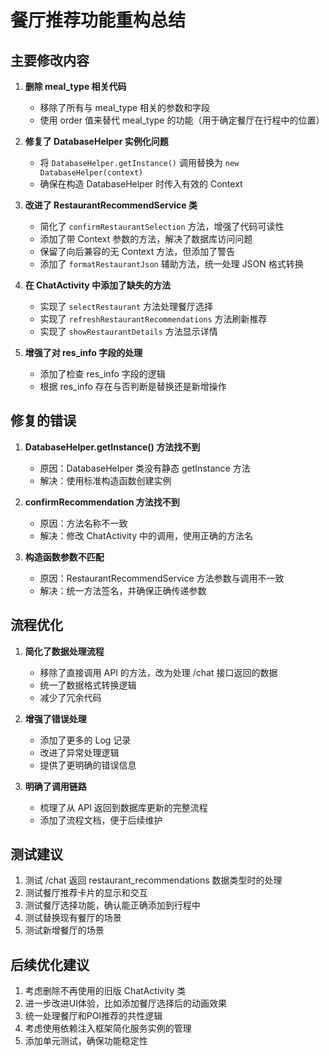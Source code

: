 # 餐厅推荐功能重构总结

## 主要修改内容

1. **删除 meal_type 相关代码**
   - 移除了所有与 meal_type 相关的参数和字段
   - 使用 order 值来替代 meal_type 的功能（用于确定餐厅在行程中的位置）

2. **修复了 DatabaseHelper 实例化问题**
   - 将 `DatabaseHelper.getInstance()` 调用替换为 `new DatabaseHelper(context)`
   - 确保在构造 DatabaseHelper 时传入有效的 Context

3. **改进了 RestaurantRecommendService 类**
   - 简化了 `confirmRestaurantSelection` 方法，增强了代码可读性
   - 添加了带 Context 参数的方法，解决了数据库访问问题
   - 保留了向后兼容的无 Context 方法，但添加了警告
   - 添加了 `formatRestaurantJson` 辅助方法，统一处理 JSON 格式转换

4. **在 ChatActivity 中添加了缺失的方法**
   - 实现了 `selectRestaurant` 方法处理餐厅选择
   - 实现了 `refreshRestaurantRecommendations` 方法刷新推荐
   - 实现了 `showRestaurantDetails` 方法显示详情

5. **增强了对 res_info 字段的处理**
   - 添加了检查 res_info 字段的逻辑
   - 根据 res_info 存在与否判断是替换还是新增操作

## 修复的错误

1. **DatabaseHelper.getInstance() 方法找不到**
   - 原因：DatabaseHelper 类没有静态 getInstance 方法
   - 解决：使用标准构造函数创建实例

2. **confirmRecommendation 方法找不到**
   - 原因：方法名称不一致
   - 解决：修改 ChatActivity 中的调用，使用正确的方法名

3. **构造函数参数不匹配**
   - 原因：RestaurantRecommendService 方法参数与调用不一致
   - 解决：统一方法签名，并确保正确传递参数

## 流程优化

1. **简化了数据处理流程**
   - 移除了直接调用 API 的方法，改为处理 /chat 接口返回的数据
   - 统一了数据格式转换逻辑
   - 减少了冗余代码

2. **增强了错误处理**
   - 添加了更多的 Log 记录
   - 改进了异常处理逻辑
   - 提供了更明确的错误信息

3. **明确了调用链路**
   - 梳理了从 API 返回到数据库更新的完整流程
   - 添加了流程文档，便于后续维护

## 测试建议

1. 测试 /chat 返回 restaurant_recommendations 数据类型时的处理
2. 测试餐厅推荐卡片的显示和交互
3. 测试餐厅选择功能，确认能正确添加到行程中
4. 测试替换现有餐厅的场景
5. 测试新增餐厅的场景

## 后续优化建议

1. 考虑删除不再使用的旧版 ChatActivity 类
2. 进一步改进UI体验，比如添加餐厅选择后的动画效果
3. 统一处理餐厅和POI推荐的共性逻辑
4. 考虑使用依赖注入框架简化服务实例的管理
5. 添加单元测试，确保功能稳定性 